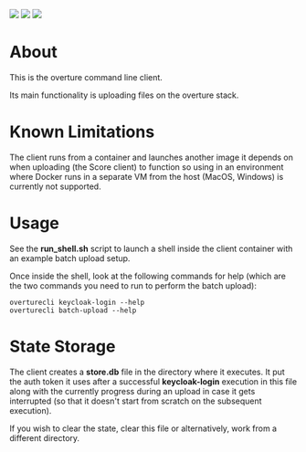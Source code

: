 ![](https://github.com/cr-ste-justine/clin-overture-client/workflows/Lint/badge.svg)
![](https://github.com/cr-ste-justine/clin-overture-client/workflows/Build/badge.svg)
![](https://github.com/cr-ste-justine/clin-overture-client/workflows/Publish/badge.svg)



# About

This is the overture command line client.

Its main functionality is uploading files on the overture stack.

# Known Limitations

The client runs from a container and launches another image it depends on when uploading (the Score client) to function so using in an environment where Docker runs in a separate VM from the host (MacOS, Windows) is currently not supported.

# Usage

See the **run_shell.sh** script to launch a shell inside the client container with an example batch upload setup.

Once inside the shell, look at the following commands for help (which are the two commands you need to run to perform the batch upload):

```
overturecli keycloak-login --help
overturecli batch-upload --help
```

# State Storage

The client creates a **store.db** file in the directory where it executes. It put the auth token it uses after a successful **keycloak-login** execution in this file along with the currently progress during an upload in case it gets interrupted (so that it doesn't start from scratch on the subsequent execution).

If you wish to clear the state, clear this file or alternatively, work from a different directory.